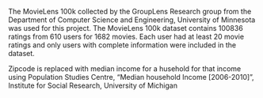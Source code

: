 The MovieLens 100k collected by the GroupLens Research group from the Department of Computer Science and Engineering, University of Minnesota was used for this project. 
The MovieLens 100k dataset contains 100836 ratings from 610 users for 1682 movies. 
Each user had at least 20 movie ratings and only users with complete information were included in the dataset.

Zipcode is replaced with median income for a husehold for that income using Population Studies Centre, “Median household Income [2006-2010]”, Institute for Social Research, University of Michigan

